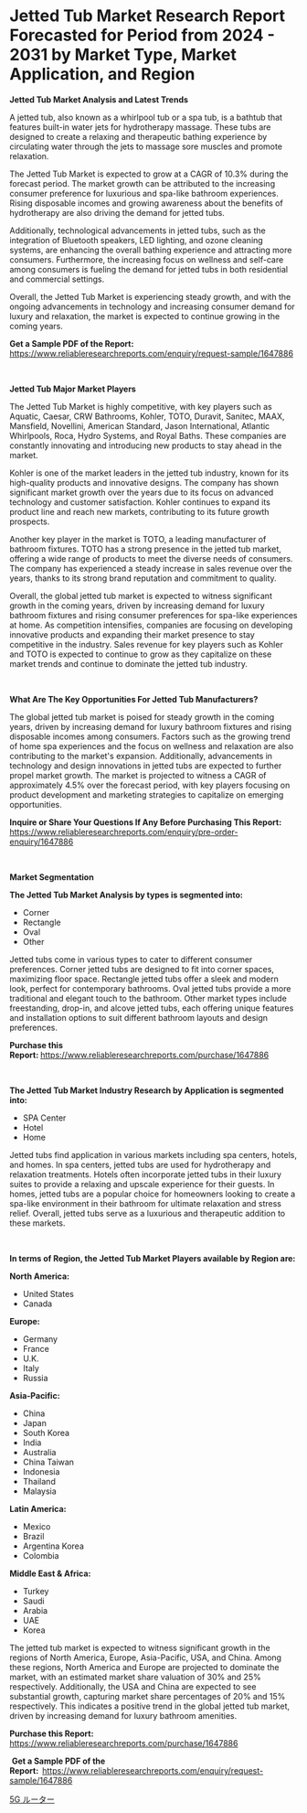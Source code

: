 <p><h1>Jetted Tub Market Research Report Forecasted for Period from 2024 -  2031 by Market Type, Market Application, and Region</h1></p><p><strong>Jetted Tub Market Analysis and Latest Trends</strong></p>
<p><p>A jetted tub, also known as a whirlpool tub or a spa tub, is a bathtub that features built-in water jets for hydrotherapy massage. These tubs are designed to create a relaxing and therapeutic bathing experience by circulating water through the jets to massage sore muscles and promote relaxation.</p><p>The Jetted Tub Market is expected to grow at a CAGR of 10.3% during the forecast period. The market growth can be attributed to the increasing consumer preference for luxurious and spa-like bathroom experiences. Rising disposable incomes and growing awareness about the benefits of hydrotherapy are also driving the demand for jetted tubs.</p><p>Additionally, technological advancements in jetted tubs, such as the integration of Bluetooth speakers, LED lighting, and ozone cleaning systems, are enhancing the overall bathing experience and attracting more consumers. Furthermore, the increasing focus on wellness and self-care among consumers is fueling the demand for jetted tubs in both residential and commercial settings.</p><p>Overall, the Jetted Tub Market is experiencing steady growth, and with the ongoing advancements in technology and increasing consumer demand for luxury and relaxation, the market is expected to continue growing in the coming years.</p></p>
<p><strong>Get a Sample PDF of the Report:&nbsp;</strong> <a href="https://www.reliableresearchreports.com/enquiry/request-sample/1647886">https://www.reliableresearchreports.com/enquiry/request-sample/1647886</a></p>
<p>&nbsp;</p>
<p><strong>Jetted Tub Major Market Players</strong></p>
<p><p>The Jetted Tub Market is highly competitive, with key players such as Aquatic, Caesar, CRW Bathrooms, Kohler, TOTO, Duravit, Sanitec, MAAX, Mansfield, Novellini, American Standard, Jason International, Atlantic Whirlpools, Roca, Hydro Systems, and Royal Baths. These companies are constantly innovating and introducing new products to stay ahead in the market.</p><p>Kohler is one of the market leaders in the jetted tub industry, known for its high-quality products and innovative designs. The company has shown significant market growth over the years due to its focus on advanced technology and customer satisfaction. Kohler continues to expand its product line and reach new markets, contributing to its future growth prospects.</p><p>Another key player in the market is TOTO, a leading manufacturer of bathroom fixtures. TOTO has a strong presence in the jetted tub market, offering a wide range of products to meet the diverse needs of consumers. The company has experienced a steady increase in sales revenue over the years, thanks to its strong brand reputation and commitment to quality.</p><p>Overall, the global jetted tub market is expected to witness significant growth in the coming years, driven by increasing demand for luxury bathroom fixtures and rising consumer preferences for spa-like experiences at home. As competition intensifies, companies are focusing on developing innovative products and expanding their market presence to stay competitive in the industry. Sales revenue for key players such as Kohler and TOTO is expected to continue to grow as they capitalize on these market trends and continue to dominate the jetted tub industry.</p></p>
<p>&nbsp;</p>
<p><strong>What Are The Key Opportunities For Jetted Tub Manufacturers?</strong></p>
<p><p>The global jetted tub market is poised for steady growth in the coming years, driven by increasing demand for luxury bathroom fixtures and rising disposable incomes among consumers. Factors such as the growing trend of home spa experiences and the focus on wellness and relaxation are also contributing to the market's expansion. Additionally, advancements in technology and design innovations in jetted tubs are expected to further propel market growth. The market is projected to witness a CAGR of approximately 4.5% over the forecast period, with key players focusing on product development and marketing strategies to capitalize on emerging opportunities.</p></p>
<p><strong>Inquire or Share Your Questions If Any Before Purchasing This Report:</strong> <a href="https://www.reliableresearchreports.com/enquiry/pre-order-enquiry/1647886">https://www.reliableresearchreports.com/enquiry/pre-order-enquiry/1647886</a></p>
<p>&nbsp;</p>
<p><strong>Market Segmentation</strong></p>
<p><strong>The Jetted Tub Market Analysis by types is segmented into:</strong></p>
<p><ul><li>Corner</li><li>Rectangle</li><li>Oval</li><li>Other</li></ul></p>
<p><p>Jetted tubs come in various types to cater to different consumer preferences. Corner jetted tubs are designed to fit into corner spaces, maximizing floor space. Rectangle jetted tubs offer a sleek and modern look, perfect for contemporary bathrooms. Oval jetted tubs provide a more traditional and elegant touch to the bathroom. Other market types include freestanding, drop-in, and alcove jetted tubs, each offering unique features and installation options to suit different bathroom layouts and design preferences.</p></p>
<p><strong>Purchase this Report:&nbsp;</strong><a href="https://www.reliableresearchreports.com/purchase/1647886">https://www.reliableresearchreports.com/purchase/1647886</a></p>
<p>&nbsp;</p>
<p><strong>The Jetted Tub Market Industry Research by Application is segmented into:</strong></p>
<p><ul><li>SPA Center</li><li>Hotel</li><li>Home</li></ul></p>
<p><p>Jetted tubs find application in various markets including spa centers, hotels, and homes. In spa centers, jetted tubs are used for hydrotherapy and relaxation treatments. Hotels often incorporate jetted tubs in their luxury suites to provide a relaxing and upscale experience for their guests. In homes, jetted tubs are a popular choice for homeowners looking to create a spa-like environment in their bathroom for ultimate relaxation and stress relief. Overall, jetted tubs serve as a luxurious and therapeutic addition to these markets.</p></p>
<p>&nbsp;</p>
<p><strong>In terms of Region, the Jetted Tub Market Players available by Region are:</strong></p>
<p>
    <p> <strong> North America: </strong>
        <ul>
            <li>United States</li>
            <li>Canada</li>
        </ul>
        </p> 
    <p> <strong> Europe: </strong>
        <ul>
            <li>Germany</li>
            <li>France</li>
            <li>U.K.</li>
            <li>Italy</li>
            <li>Russia</li>
        </ul>
        </p> 
    <p> <strong> Asia-Pacific: </strong>
        <ul>
            <li>China</li>
            <li>Japan</li>
            <li>South Korea</li>
            <li>India</li>
            <li>Australia</li>
            <li>China Taiwan</li>
            <li>Indonesia</li>
            <li>Thailand</li>
            <li>Malaysia</li>
        </ul>
        </p> 
    <p> <strong> Latin America: </strong>
        <ul>
            <li>Mexico</li>
            <li>Brazil</li>
            <li>Argentina Korea</li>
            <li>Colombia</li>
        </ul>
        </p> 
    <p> <strong> Middle East & Africa: </strong>
        <ul>
            <li>Turkey</li>
            <li>Saudi</li>
            <li>Arabia</li>
            <li>UAE</li>
            <li>Korea</li>
        </ul>
    </p>
    </p>
<p><p>The jetted tub market is expected to witness significant growth in the regions of North America, Europe, Asia-Pacific, USA, and China. Among these regions, North America and Europe are projected to dominate the market, with an estimated market share valuation of 30% and 25% respectively. Additionally, the USA and China are expected to see substantial growth, capturing market share percentages of 20% and 15% respectively. This indicates a positive trend in the global jetted tub market, driven by increasing demand for luxury bathroom amenities.</p></p>
<p><strong>Purchase this Report: </strong><a href="https://www.reliableresearchreports.com/purchase/1647886">https://www.reliableresearchreports.com/purchase/1647886</a></p>
<p>&nbsp;<strong>Get a Sample PDF of the Report:&nbsp;&nbsp;</strong><a href="https://www.reliableresearchreports.com/enquiry/request-sample/1647886">https://www.reliableresearchreports.com/enquiry/request-sample/1647886</a></p>
<p><strong></strong></p>
<p><p><a href="https://github.com/qwpelcjko9242629/Market-Research-Report-List-1/blob/main/75761345738.md">5G ルーター</a></p></p>